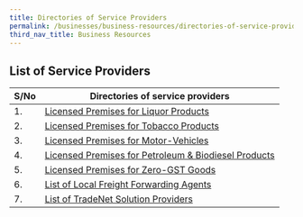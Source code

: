 ```yaml
---
title: Directories of Service Providers
permalink: /businesses/business-resources/directories-of-service-providers/
third_nav_title: Business Resources
---
```

## List of Service Providers

| **S/No** | **Directories of service providers** |
|--|--|
| 1.  | [Licensed Premises for Liquor Products](/files/businesses/seb/licensed%20premises%20for%20liquor%20products.pdf)
| 2. | [Licensed Premises for Tobacco Products](/files/businesses/seb/licensed%20premises%20for%20tobacco%20products.pdf)
| 3. | [Licensed Premises for Motor-Vehicles](/files/businesses/seb/licensed%20premises%20for%20motor-vehicles.pdf)
| 4. | [Licensed Premises for Petroleum & Biodiesel Products](/files/businesses/seb/licensed%20premises%20for%20petroleum%20&%20biodiesel%20products.pdf)
|5. | [Licensed Premises for Zero-GST Goods](/files/businesses/seb/licensed%20premises%20for%20zero-gst%20goods%20as%20at%2011%20may%202023.pdf)
| 6. | [List of Local Freight Forwarding Agents](/businesses/business-resources/directories-of-service-providers/list-of-local-forwarding-agents) |
| 7. | [List of TradeNet Solution Providers](/businesses/national-single-window/overview/tradenet-solution-providers) |